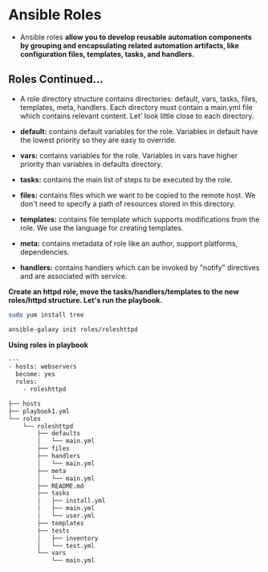 # Ansible Roles

- Ansible roles **allow you to develop reusable automation components by grouping and encapsulating related automation artifacts, like configuration files, templates, tasks, and handlers.**

## Roles Continued...

- A role directory structure contains directories: default, vars, tasks, files, templates, meta, handlers. Each directory must contain a main.yml file which contains relevant content. Let' look little close to each directory.

- **default:** contains default variables for the role. Variables in default have the lowest priority so they are easy to override.

- **vars:** contains variables for the role. Variables in vars have higher priority than variables in defaults directory.

- **tasks:** contains the main list of steps to be executed by the role.

- **files:** contains files which we want to be copied to the remote host. We don't need to specify a path of resources stored in this directory.

- **templates:** contains file template which supports modifications from the role. We use the <Jinja2 templating> language for creating templates.

- **meta:** contains metadata of role like an author, support platforms, dependencies.

- **handlers:** contains handlers which can be invoked by "notify" directives and are associated with service.

**Create an httpd role, move the tasks/handlers/templates to the new roles/httpd structure. Let's run the playbook.**

```bash
sudo yum install tree

ansible-galaxy init roles/roleshttpd
```

**Using roles in playbook**

```bash
---
- hosts: webservers
  become: yes
  roles:
    - roleshttpd
```

```bash
├── hosts
├── playbook1.yml
└── roles
    └── roleshttpd
        ├── defaults
        │   └── main.yml
        ├── files
        ├── handlers
        │   └── main.yml
        ├── meta
        │   └── main.yml
        ├── README.md
        ├── tasks
        │   ├── install.yml
        │   ├── main.yml
        │   └── user.yml
        ├── templates
        ├── tests
        │   ├── inventory
        │   └── test.yml
        └── vars
            └── main.yml
```
